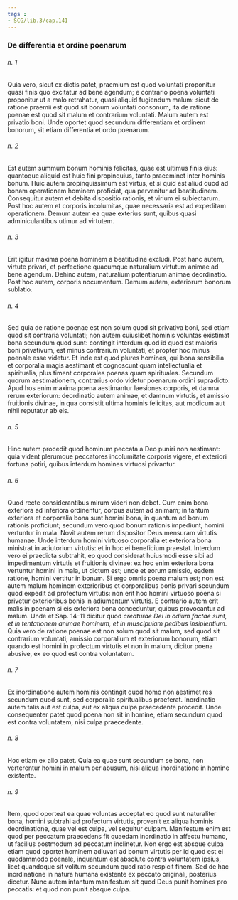 ```yaml
---
tags : 
- SCG/lib.3/cap.141
---
```


### De differentia et ordine poenarum

###### n. 1
Quia vero, sicut ex dictis patet, praemium est quod voluntati proponitur quasi finis quo excitatur ad bene agendum; e contrario poena voluntati proponitur ut a malo retrahatur, quasi aliquid fugiendum malum: sicut de ratione praemii est quod sit bonum voluntati consonum, ita de ratione poenae est quod sit malum et contrarium voluntati. Malum autem est privatio boni. Unde oportet quod secundum differentiam et ordinem bonorum, sit etiam differentia et ordo poenarum.

###### n. 2
Est autem summum bonum hominis felicitas, quae est ultimus finis eius: quantoque aliquid est huic fini propinquius, tanto praeeminet inter hominis bonum. Huic autem propinquissimum est virtus, et si quid est aliud quod ad bonam operationem hominem proficiat, qua pervenitur ad beatitudinem. Consequitur autem et debita dispositio rationis, et virium ei subiectarum. Post hoc autem et corporis incolumitas, quae necessaria est ad expeditam operationem. Demum autem ea quae exterius sunt, quibus quasi adminiculantibus utimur ad virtutem.

###### n. 3
Erit igitur maxima poena hominem a beatitudine excludi. Post hanc autem, virtute privari, et perfectione quacumque naturalium virtutum animae ad bene agendum. Dehinc autem, naturalium potentiarum animae deordinatio. Post hoc autem, corporis nocumentum. Demum autem, exteriorum bonorum sublatio.

###### n. 4
Sed quia de ratione poenae est non solum quod sit privativa boni, sed etiam quod sit contraria voluntati; non autem cuiuslibet hominis voluntas existimat bona secundum quod sunt: contingit interdum quod id quod est maioris boni privativum, est minus contrarium voluntati, et propter hoc minus poenale esse videtur. Et inde est quod plures homines, qui bona sensibilia et corporalia magis aestimant et cognoscunt quam intellectualia et spiritualia, plus timent corporales poenas quam spirituales. Secundum quorum aestimationem, contrarius ordo videtur poenarum ordini supradicto. Apud hos enim maxima poena aestimantur laesiones corporis, et damna rerum exteriorum: deordinatio autem animae, et damnum virtutis, et amissio fruitionis divinae, in qua consistit ultima hominis felicitas, aut modicum aut nihil reputatur ab eis.

###### n. 5
Hinc autem procedit quod hominum peccata a Deo puniri non aestimant: quia vident plerumque peccatores incolumitate corporis vigere, et exteriori fortuna potiri, quibus interdum homines virtuosi privantur.

###### n. 6
Quod recte considerantibus mirum videri non debet. Cum enim bona exteriora ad inferiora ordinentur, corpus autem ad animam; in tantum exteriora et corporalia bona sunt homini bona, in quantum ad bonum rationis proficiunt; secundum vero quod bonum rationis impediunt, homini vertuntur in mala. Novit autem rerum dispositor Deus mensuram virtutis humanae. Unde interdum homini virtuoso corporalia et exteriora bona ministrat in adiutorium virtutis: et in hoc ei beneficium praestat. Interdum vero ei praedicta subtrahit, eo quod considerat huiusmodi esse sibi ad impedimentum virtutis et fruitionis divinae: ex hoc enim exteriora bona vertuntur homini in mala, ut dictum est; unde et eorum amissio, eadem ratione, homini vertitur in bonum. Si ergo omnis poena malum est; non est autem malum hominem exterioribus et corporalibus bonis privari secundum quod expedit ad profectum virtutis: non erit hoc homini virtuoso poena si privetur exterioribus bonis in adiumentum virtutis. E contrario autem erit malis in poenam si eis exteriora bona conceduntur, quibus provocantur ad malum. Unde et Sap. 14-11 dicitur quod *creaturae Dei in odium factae sunt, et in tentationem animae hominum, et in muscipulam pedibus insipientium*. Quia vero de ratione poenae est non solum quod sit malum, sed quod sit contrarium voluntati; amissio corporalium et exteriorum bonorum, etiam quando est homini in profectum virtutis et non in malum, dicitur poena abusive, ex eo quod est contra voluntatem.

###### n. 7
Ex inordinatione autem hominis contingit quod homo non aestimet res secundum quod sunt, sed corporalia spiritualibus praeferat. Inordinatio autem talis aut est culpa, aut ex aliqua culpa praecedente procedit. Unde consequenter patet quod poena non sit in homine, etiam secundum quod est contra voluntatem, nisi culpa praecedente.

###### n. 8
Hoc etiam ex alio patet. Quia ea quae sunt secundum se bona, non verterentur homini in malum per abusum, nisi aliqua inordinatione in homine existente.

###### n. 9
Item, quod oporteat ea quae voluntas acceptat eo quod sunt naturaliter bona, homini subtrahi ad profectum virtutis, provenit ex aliqua hominis deordinatione, quae vel est culpa, vel sequitur culpam. Manifestum enim est quod per peccatum praecedens fit quaedam inordinatio in affectu humano, ut facilius postmodum ad peccatum inclinetur. Non ergo est absque culpa etiam quod oportet hominem adiuvari ad bonum virtutis per id quod est ei quodammodo poenale, inquantum est absolute contra voluntatem ipsius, licet quandoque sit volitum secundum quod ratio respicit finem. Sed de hac inordinatione in natura humana existente ex peccato originali, posterius dicetur. Nunc autem intantum manifestum sit quod Deus punit homines pro peccatis: et quod non punit absque culpa.

